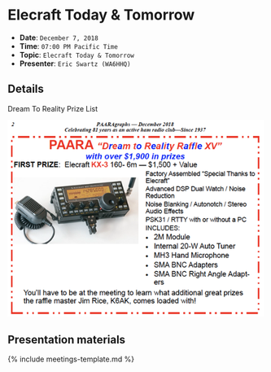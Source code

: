 # Elecraft Today & Tomorrow

* **Date**: `December 7, 2018`
* **Time**: `07:00 PM Pacific Time`
* **Topic**: `Elecraft Today & Tomorrow`
* **Presenter**: `Eric Swartz (WA6HHQ)`

## Details

Dream To Reality Prize List

![DTR-2018-600.png](/meetings/2018/DTR-2018-600.png)

## Presentation materials

{% include meetings-template.md %}

